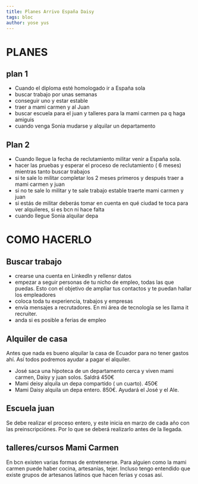 ```yaml
---
title: Planes Arrivo España Daisy
tags: bloc
author: yose yus
---
```

# PLANES
## plan 1
- Cuando el diploma esté homologado ir a España sola
- buscar trabajo por unas semanas
- conseguir uno y estar estable 
- traer a mami carmen y al Juan
- buscar escuela para el juan y talleres para la mami carmen pa q haga amiguis
- cuando venga Sonia mudarse y alquilar un departamento
## Plan 2
- Cuando llegue la fecha de reclutamiento militar venir a España sola.
- hacer las pruebas y esperar el proceso de reclutamiento ( 6 meses) mientras tanto buscar trabajos
- si te sale lo militar completar los 2 meses primeros y después traer a mami carmen y juan
- si no te sale lo militar y te sale trabajo estable traerte mami carmen y juan 
- si estás de militar deberás tomar en cuenta en qué ciudad te toca para ver alquileres, si es bcn ni hace falta 
- cuando llegue Sonia alquilar depa
# COMO HACERLO
## Buscar trabajo
- crearse una cuenta en LinkedIn y rellensr datos
- empezar a seguir personas de tu nicho de empleo, todas las que puedas. Esto con el objetivo de ampliar tus contactos y te puedan hallar los empleadores
- coloca toda tu experiencia, trabajos y empresas
- envía mensajes a recrutadores. En mi área de tecnología se les llama it recruiter. 
- anda si es posible a ferias de empleo 
## Alquiler de casa
Antes que nada es bueno alquilar la casa de Ecuador para no tener gastos ahí. Así todos podremos ayudar a pagar el alquiler. 
- José saca una hipoteca de un departamento cerca y viven mami carmen, Daisy y juan solos. Saldrá 450€
- Mami deisy alquila un depa compartido ( un cuarto). 450€
- Mami Daisy alquila un depa entero. 850€. Ayudará el José y el Ale.

## Escuela juan
Se debe realizar el proceso entero, y este inicia en marzo de cada año con las preinscripciónes. Por lo que se deberá realizarlo antes de la llegada. 

## talleres/cursos Mami Carmen
En bcn existen varias formas de entretenerse. Para alguien como la mami carmen puede haber cocina, artesanías, tejer. 
Incluso tengo entendido que existe grupos de artesanos latinos que hacen ferias y cosas así. 




